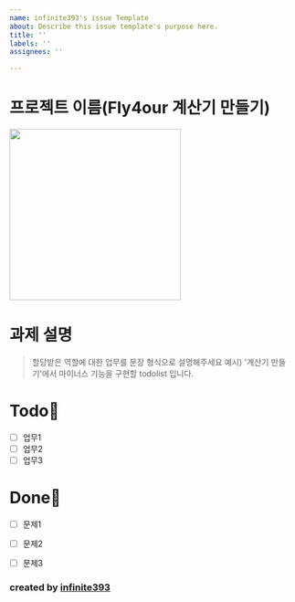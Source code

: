 ```yaml
---
name: infinite393's issue Template
about: Describe this issue template's purpose here.
title: ''
labels: ''
assignees: ''

---
```


# 프로젝트 이름(Fly4our 계산기 만들기)

<img src = "https://github.com/fly4our/gofly4our/assets/58318621/996606bb-b3e1-4df9-83d3-7f1472cf907d" width="300">

# 과제 설명

> 할당받은 역할에 대한 업무를 문장 형식으로 설명해주세요
> 예시) '계산기 만들기'에서 마이너스 기능을 구현할 todolist 입니다.

# Todo🦕

- [ ] 업무1
- [ ] 업무2
- [ ] 업무3

# Done🐋

- [ ] 문제1
- [ ] 문제2
- [ ] 문제3



### created by [infinite393](https://github.com/infinite393)
